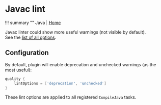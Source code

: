 # Javac lint

!!! summary ""
    Java | [Home](https://docs.oracle.com/javase/8/docs/technotes/tools/windows/javac.html)
    
Javac linter could show more useful warnings (not visible by default).  
See the [list of all options](http://docs.oracle.com/javase/8/docs/technotes/tools/windows/javac.html#BHCJCABJ).

## Configuration

By default, plugin will enable deprecation and unchecked warnings (as the most useful):

```groovy
quality {
    lintOptions = ['deprecation', 'unchecked']
}
``` 

These lint options are applied to all registered `CompileJava` tasks.
